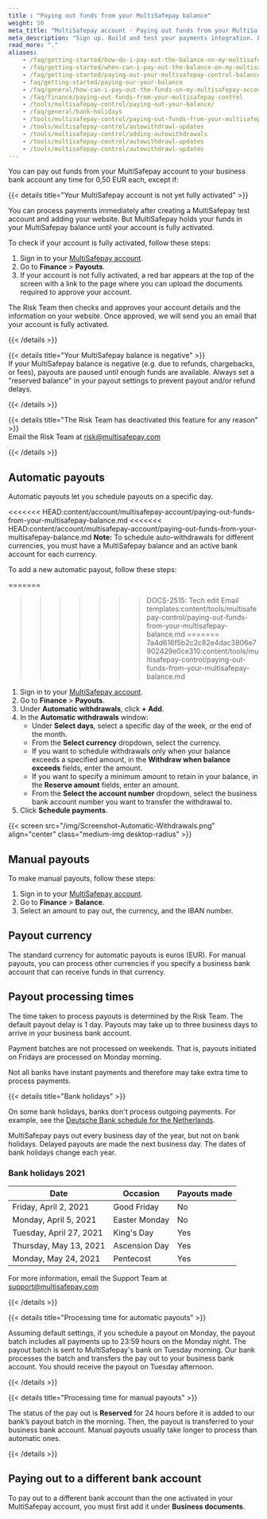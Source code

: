 ```yaml
---
title : "Paying out funds from your MultiSafepay balance"
weight: 50
meta_title: "MultiSafepay account - Paying out funds from your MultiSafepay balance - MultiSafepay Docs"
meta_description: "Sign up. Build and test your payments integration. Explore our products and services. Use our API Reference, SDKs, and wrappers. Get support."
read_more: "."
aliases:
    - /faq/getting-started/how-do-i-pay-out-the-balance-on-my-multisafepay-account-to-my-business-bank-account
    - /faq/getting-started/when-can-i-pay-out-the-balance-on-my-multisafepay-account-to-my-business-bank-account
    - /faq/getting-started/paying-out-your-multisafepay-control-balance-to-your-business-bank-account
    - faq/getting-started/paying-our-your-balance
    - /faq/general/how-can-i-pay-out-the-funds-on-my-multisafepay-account-
    - /faq/finance/paying-out-funds-from-your-multisafepay-control
    - /tools/multisafepay-control/paying-out-your-balance/
    - /faq/general/bank-holidays
    - /tools/multisafepay-control/paying-out-funds-from-your-multisafepay-balance
    - /tools/multisafepay-control/autowithdrawl-updates
    - /tools/multisafepay-control/adding-autowithdrawals
    - /tools/multisafepay-control/autowithdrawl-updates
    - /tools/multisafepay-control/autowithdrawl-updates
---
```


You can pay out funds from your MultiSafepay account to your business bank account any time for 0,50 EUR each, except if:

{{< details title="Your MultiSafepay account is not yet fully activated" >}}

You can process payments immediately after creating a MultiSafepay test account and adding your website. But MultiSafepay holds your funds in your MultiSafepay balance until your account is fully activated.

To check if your account is fully activated, follow these steps:

1. Sign in to your [MultiSafepay account](https://merchant.multisafepay.com).
2. Go to **Finance** > **Payouts**.
3. If your account is not fully activated, a red bar appears at the top of the screen with a link to the page where you can upload the documents required to approve your account.

The Risk Team then checks and approves your account details and the information on your website. Once approved, we will send you an email that your account is fully activated. 

{{< /details >}}

{{< details title="Your MultiSafepay balance is negative" >}}
&nbsp;  
If your MultiSafepay balance is negative (e.g. due to refunds, chargebacks, or fees), payouts are paused until enough funds are available. Always set a "reserved balance" in your payout settings to prevent payout and/or refund delays.

{{< /details >}}

{{< details title="The Risk Team has deactivated this feature for any reason" >}}
&nbsp;  
Email the Risk Team at <risk@multisafepay.com>

{{< /details >}}

## Automatic payouts

Automatic payouts let you schedule payouts on a specific day.

<<<<<<< HEAD:content/account/multisafepay-account/paying-out-funds-from-your-multisafepay-balance.md
<<<<<<< HEAD:content/account/multisafepay-account/paying-out-funds-from-your-multisafepay-balance.md
**Note:** To schedule auto-withdrawals for different currencies, you must have a MultiSafepay balance and an active bank account for each currency.

To add a new automatic payout, follow these steps:

=======
>>>>>>> DOCS-2515: Tech edit Email templates:content/tools/multisafepay-control/paying-out-funds-from-your-multisafepay-balance.md
=======
>>>>>>> 7a4d616f5b2c2c82e4dac3806e7902429e0ce310:content/tools/multisafepay-control/paying-out-funds-from-your-multisafepay-balance.md
1. Sign in to your [MultiSafepay account](https://merchant.multisafepay.com). 
2. Go to **Finance** > **Payouts**.
3. Under **Automatic withdrawals**, click **+ Add**.
4. In the **Automatic withdrawals** window:
    - Under **Select days**, select a specific day of the week, or the end of the month. 
    - From the **Select currency** dropdown, select the currency. 
    - If you want to schedule withdrawals only when your balance exceeds a specified amount, in the **Withdraw when balance exceeds** fields, enter the amount. 
    - If you want to specify a minimum amount to retain in your balance, in the **Reserve amount** fields, enter an amount.
    - From the **Select the account number** dropdown, select the business bank account number you want to transfer the withdrawal to.
5. Click **Schedule payments**.

{{< screen src="/img/Screenshot-Automatic-Withdrawals.png" align="center" class="medium-img desktop-radius" >}}

## Manual payouts

To make manual payouts, follow these steps:

1. Sign in to your [MultiSafepay account](https://merchant.multisafepay.com).
2. Go to **Finance** > **Balance**.
3. Select an amount to pay out, the currency, and the IBAN number.

## Payout currency
The standard currency for automatic payouts is euros (EUR). For manual payouts, you can process other currencies if you specify a business bank account that can receive funds in that currency.

## Payout processing times 
The time taken to process payouts is determined by the Risk Team. The default payout delay is 1 day. Payouts may take up to three business days to arrive in your business bank account.

Payment batches are not processed on weekends. That is, payouts initiated on Fridays are processed on Monday morning.

Not all banks have instant payments and therefore may take extra time to process payments.

{{< details title="Bank holidays" >}}

On some bank holidays, banks don't process outgoing payments. For example, see the [Deutsche Bank schedule for the Netherlands](https://www.deutschebank.nl/nl/content/producten_en_services_services_international_holidays_2017.html).

MultiSafepay pays out every business day of the year, but not on bank holidays. Delayed payouts are made the next business day. The dates of bank holidays change each year.

### Bank holidays 2021

| Date   | Occasion     | Payouts made |
|----------------|-------------------|-----------|
|  Friday, April 2, 2021 | Good Friday     | No  |
|  Monday, April 5, 2021 | Easter Monday     | No  |
|  Tuesday, April 27, 2021 | King's Day     | Yes  |
|  Thursday, May 13, 2021 | Ascension Day     | Yes  |
|  Monday, May 24, 2021 | Pentecost     | Yes  |

For more information, email the Support Team at <support@multisafepay.com>

{{< /details >}}

{{< details title="Processing time for automatic payouts" >}}

Assuming default settings, if you schedule a payout on Monday, the payout batch includes all payments up to 23:59 hours on the Monday night. The payout batch is sent to MultiSafepay's bank on Tuesday morning. Our bank processes the batch and transfers the pay out to your business bank account. You should receive the payout on Tuesday afternoon.

{{< /details >}}

{{< details title="Processing time for manual payouts" >}}

The status of the pay out is **Reserved** for 24 hours before it is added to our bank’s payout batch in the morning. Then, the payout is transferred to your business bank account. Manual payouts usually take longer to process than automatic ones.

{{< /details >}}

## Paying out to a different bank account

To pay out to a different bank account than the one activated in your MultiSafepay account, you must first add it under **Business documents**.
